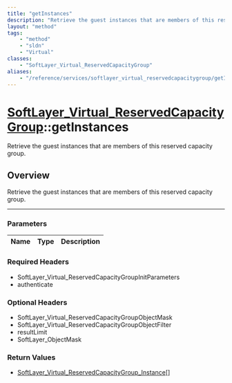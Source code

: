 ```yaml
---
title: "getInstances"
description: "Retrieve the guest instances that are members of this reserved capacity group."
layout: "method"
tags:
    - "method"
    - "sldn"
    - "Virtual"
classes:
    - "SoftLayer_Virtual_ReservedCapacityGroup"
aliases:
    - "/reference/services/softlayer_virtual_reservedcapacitygroup/getInstances"
---
```

# [SoftLayer_Virtual_ReservedCapacityGroup](/reference/services/SoftLayer_Virtual_ReservedCapacityGroup)::getInstances


Retrieve the guest instances that are members of this reserved capacity group.


## Overview 
Retrieve the guest instances that are members of this reserved capacity group.

-----

### Parameters 
|Name | Type | Description |
| --- | --- | --- |


### Required Headers
* SoftLayer_Virtual_ReservedCapacityGroupInitParameters
* authenticate


### Optional Headers
* SoftLayer_Virtual_ReservedCapacityGroupObjectMask
* SoftLayer_Virtual_ReservedCapacityGroupObjectFilter
* resultLimit
* SoftLayer_ObjectMask

### Return Values
* <a href='/reference/datatypes/SoftLayer_Virtual_ReservedCapacityGroup_Instance'>SoftLayer_Virtual_ReservedCapacityGroup_Instance[] </a>




